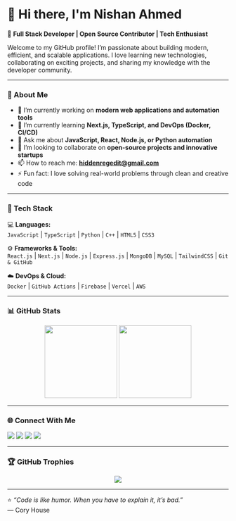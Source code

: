 # 👋 Hi there, I'm Nishan Ahmed  

🎯 **Full Stack Developer | Open Source Contributor | Tech Enthusiast**

Welcome to my GitHub profile! I’m passionate about building modern, efficient, and scalable applications. I love learning new technologies, collaborating on exciting projects, and sharing my knowledge with the developer community.

---

### 🚀 About Me

- 🔭 I’m currently working on **modern web applications and automation tools**  
- 🌱 I’m currently learning **Next.js, TypeScript, and DevOps (Docker, CI/CD)**  
- 💬 Ask me about **JavaScript, React, Node.js, or Python automation**  
- 👯 I’m looking to collaborate on **open-source projects and innovative startups**  
- 📫 How to reach me: **[hiddenregedit@gmail.com](mailto:hiddenregedit@gmail.com)**  
- ⚡ Fun fact: I love solving real-world problems through clean and creative code  

---

### 🧠 Tech Stack

💻 **Languages:**  
`JavaScript` | `TypeScript` | `Python` | `C++` | `HTML5` | `CSS3`  

⚙️ **Frameworks & Tools:**  
`React.js` | `Next.js` | `Node.js` | `Express.js` | `MongoDB` | `MySQL` | `TailwindCSS` | `Git & GitHub`  

☁️ **DevOps & Cloud:**  
`Docker` | `GitHub Actions` | `Firebase` | `Vercel` | `AWS`  

---

### 📊 GitHub Stats

<p align="center">
  <img src="https://github-readme-stats.vercel.app/api?username=nishanahmed499&show_icons=true&theme=radical" height="165" />
  <img src="https://github-readme-stats.vercel.app/api/top-langs/?username=nishanahmed499&layout=compact&theme=radical" height="165" />
</p>

---

### 🌐 Connect With Me

<p align="left">
  <a href="https://discord.com/users/hdn_rahul" target="_blank"><img src="https://img.shields.io/badge/Discord-%237289DA.svg?&style=for-the-badge&logo=discord&logoColor=white" /></a>
  <a href="https://www.linkedin.com/in/YOUR_LINKEDIN/" target="_blank"><img src="https://img.shields.io/badge/LinkedIn-%230077B5.svg?&style=for-the-badge&logo=linkedin&logoColor=white" /></a>
  <a href="https://twitter.com/YOUR_TWITTER" target="_blank"><img src="https://img.shields.io/badge/Twitter-%231DA1F2.svg?&style=for-the-badge&logo=twitter&logoColor=white" /></a>
  <a href="https://github.com/nishanahmed499" target="_blank"><img src="https://img.shields.io/badge/GitHub-%23121011.svg?&style=for-the-badge&logo=github&logoColor=white" /></a>
</p>

---

### 🏆 GitHub Trophies

<p align="center">
  <img src="https://github-profile-trophy.vercel.app/?username=nishanahmed499&theme=onedark&margin-w=10&margin-h=10" />
</p>

---

⭐️ _“Code is like humor. When you have to explain it, it’s bad.”_  
— Cory House
